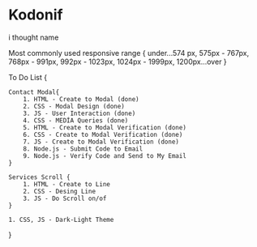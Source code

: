 # Kodonif
i thought name


Most commonly used responsive range {
under...574 px,
575px - 767px,
768px - 991px,
992px - 1023px,
1024px - 1999px,
1200px...over
}

To Do List {

    Contact Modal{
        1. HTML - Create to Modal (done)
        2. CSS - Modal Design (done)
        3. JS - User Interaction (done)
        4. CSS - MEDİA Queries (done) 
        5. HTML - Create to Modal Verification (done)
        6. CSS - Create to Modal Verification (done)
        7. JS - Create to Modal Verification (done)
        8. Node.js - Submit Code to Email
        9. Node.js - Verify Code and Send to My Email
    }

    Services Scroll {
        1. HTML - Create to Line
        2. CSS - Desing Line
        3. JS - Do Scroll on/of
    }

    1. CSS, JS - Dark-Light Theme
}
